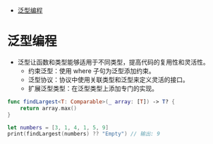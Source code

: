 <!-- @import "[TOC]" {cmd="toc" depthFrom=1 depthTo=6 orderedList=false} -->

<!-- code_chunk_output -->

- [泛型编程](#泛型编程)

<!-- /code_chunk_output -->

# 泛型编程

- 泛型让函数和类型能够适用于不同类型，提高代码的复用性和灵活性。
  - 约束泛型：使用 where 子句为泛型添加约束。
  - 泛型协议：协议中使用关联类型和泛型来定义灵活的接口。
  - 扩展泛型类型：在泛型类型上添加专门的实现。

```swift
func findLargest<T: Comparable>(_ array: [T]) -> T? {
    return array.max()
}

let numbers = [3, 1, 4, 1, 5, 9]
print(findLargest(numbers) ?? "Empty") // 输出: 9
```